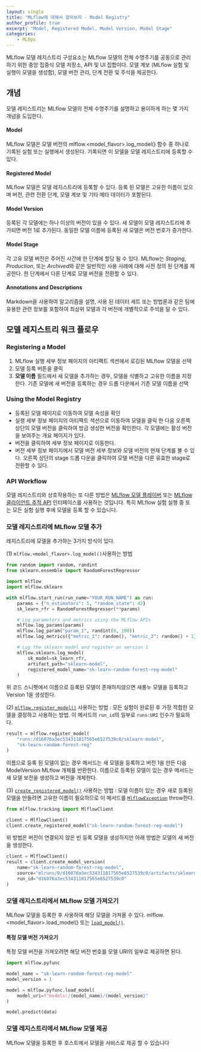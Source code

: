 ```yaml
---
layout: single
title: "MLflow에 대해서 알아보자 - Model Registry"
author_profile: true
excerpt: "Model, Registered Model, Model Version, Model Stage"
categories:
    - MLOps
---
```


MLflow 모델 레지스트리 구성요소는 MLflow 모델의 전체 수명주기를 공동으로 관리하기 위한 중앙 집중식 모델 저장소, API 및 UI 집합이다. 모델 계보 (MLflow 실험 및 실행이 모델을 생성함), 모델 버전 관리, 단계 전환 및 주석을 제공한다.



## 개념

모델 레지스트리는 MLflow 모델의 전체 수명주기를 설명하고 용이하게 하는 몇 가지 개념을 도입한다.



#### Model

MLflow 모델은 모델 버전의 mlflow.<model_flavor>.log_model() 함수 중 하나로 기록된 실험 또는 실행에서 생성된다. 기록되면 이 모델을 모델 레지스트리에 등록할 수 있다.



#### Registered Model

MLflow 모델은 모델 레지스트리에 등록할 수 있다. 등록 된 모델은 고유한 이름이 있으며 버전, 관련 전환 단계, 모델 계보 및 기타 메타 데이터가 포함된다.



#### Model Version

등록된 각 모델에는 하나 이상의 버전이 있을 수 있다. 새 모델이 모델 레지스트리에 추가되면 버전 1로 추가된다. 동일한 모델 이름에 등록된 새 모델은 버전 번호가 증가한다.



#### Model Stage

각 고유 모델 버전은 주어진 시간에 한 단계에 할당 될 수 있다. MLflow는 *Staging*, *Production*, 또는 *Archived*와 같은 일반적인 사용 사례에 대해 사전 정의 된 단계를 제공한다. 한 단계에서 다른 단계로 모델 버전을 전환할 수 있다.



#### Annotations and Descriptions

Markdown을 사용하여 알고리즘을 설명, 사용 된 데이터 세트 또는 방법론과 같은 팀에 유용한 관련 정보를 포함하여 최상위 모델과 각 버전에 개별적으로 주석을 달 수 있다.



## 모델 레지스트리 워크 플로우



### Registering a Model

1. MLflow 실행 세부 정보 페이지의 아티팩트 섹션에서 로깅된 MLflow 모델을 선택
2. 모델 등록 버튼을 클릭
3. **모델 이름** 필드에서 새 모델을 추가하는 경우, 모델을 식별하고 고유한 이름을 지정한다. 기존 모델에 새 버전을 등록하는 경우 드롭 다운에서 기존 모델 이름을 선택

### Using the Model Registry

- 등록된 모델 페이지로 이동하여 모델 속성을 확인
- 실행 세부 정보 페이지의 아티팩트 섹션으로 이동하여 모델을 클릭 한 다음 오른쪽 상단의 모델 버전을 클릭하여 방금 생성한 버전을 확인한다. 각 모델에는 활성 버전을 보여주는 개요 페이지가 있다.
- 버전을 클릭하여 세부 정보 페이지로 이동한다.
- 버전 세부 정보 페이지에서 모델 버전 세부 정보와 모델 버전의 현재 단계를 볼 수 있다. 오른쪽 상단의 stage 드롭 다운을 클릭하여 모델 버전을 다른 유효한 stage로 전환할 수 있다.



### API Workflow

모델 레지스트리와 상호작용하는 또 다른 방법은 [MLflow 모델 플레이버](https://mlflow.org/docs/latest/python_api/index.html#python-api) 또는 [MLflow 클라이언트 추적 API](https://mlflow.org/docs/latest/python_api/mlflow.tracking.html#mlflow-tracking) 인터페이스를 사용하는 것입니다. 특히 MLflow 실험 실행 중 또는 모든 실험 실행 후에 모델을 등록 할 수 있습니다.



### 모델 레지스트리에 MLflow 모델 추가

레지스트리에 모델을 추가하는 3가지 방식이 있다.

(1) `mlflow.<model_flavor>.log_model()`사용하는 방법

```python
from random import random, randint
from sklearn.ensemble import RandomForestRegressor

import mlflow
import mlflow.sklearn

with mlflow.start_run(run_name="YOUR_RUN_NAME") as run:
    params = {"n_estimators": 5, "random_state": 42}
    sk_learn_rfr = RandomForestRegressor(**params)

    # Log parameters and metrics using the MLflow APIs
    mlflow.log_params(params)
    mlflow.log_param("param_1", randint(0, 100))
    mlflow.log_metrics({"metric_1": random(), "metric_2": random() + 1})

    # Log the sklearn model and register as version 1
    mlflow.sklearn.log_model(
        sk_model=sk_learn_rfr,
        artifact_path="sklearn-model",
        registered_model_name="sk-learn-random-forest-reg-model"
    )
```

위 코드 스니펫에서 이름으로 등록된 모델이 존재하지않으면 새롱누 모델을 등록하고 Version 1을 생성한다.

(2) [`mlflow.register_model()`](https://mlflow.org/docs/latest/python_api/mlflow.html#mlflow.register_model) 사용하는 방법 : 모든 실험이 완료된 후 가장 적합한 모델을 결정하고 사용하는 방법. 이 메서드의 `run_id`의 일부로 `runs:URI` 인수가 필요하다.

```python
result = mlflow.register_model(
    "runs:/d16076a3ec534311817565e6527539c0/sklearn-model",
    "sk-learn-random-forest-reg"
)
```

이름으로 등록 된 모델이 없는 경우 메서드는 새 모델을 등록하고 버전 1을 만든 다음 ModelVersion MLflow 개체를 반환한다. 이름으로 등록된 모델이 있는 경우 메서드는 새 모델 보전을 생성하고 버전을 개체한다. 

(3) [`create_registered_model()`](https://mlflow.org/docs/latest/python_api/mlflow.tracking.html#mlflow.tracking.MlflowClient.create_registered_model) 사용하는 방법 : 모델 이름이 있는 경우 새로 등록된 모델을 만들려면 고유한 이름이 필요하므로 이 메서드를 [`MlflowException`](https://mlflow.org/docs/latest/python_api/exceptions/mlflow.exceptions.html#mlflow.exceptions.MlflowException) throw한다.

```python
from mlflow.tracking import MlflowClient

client = MlflowClient()
client.create_registered_model("sk-learn-random-forest-reg-model")
```

위 방법은 버전이 연결되지 않은 빈 등록 모델을 생성하지만 아래 방법은 모델의 새 버전을 생성한다.

```python
client = MlflowClient()
result = client.create_model_version(
    name="sk-learn-random-forest-reg-model",
    source="mlruns/0/d16076a3ec534311817565e6527539c0/artifacts/sklearn-model",
    run_id="d16076a3ec534311817565e6527539c0"
)
```



### 모델 레지스트리에서 MLflow 모델 가져오기

MLflow 모델을 등록한 후 사용하여 해당 모델을 가져올 수 있다. mlflow.<model_flavor>.load_model() 또는 [`load_model()`](https://mlflow.org/docs/latest/python_api/mlflow.pyfunc.html#mlflow.pyfunc.load_model).



#### 특정 모델 버전 가져오기

특정 모델 버전을 가져오려면 해당 버전 번호를 모델 URI의 일부로 제공하면 된다.

```python
import mlflow.pyfunc

model_name = "sk-learn-random-forest-reg-model"
model_version = 1

model = mlflow.pyfunc.load_model(
    model_uri=f"models:/{model_name}/{model_version}"
)

model.predict(data)
```



### 모델 레지스트리에서 MLflow 모델 제공

MLflow 모델을 등록한 후 호스트에서 모델을 서비스로 제공 할 수 있습니다
